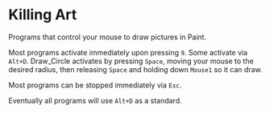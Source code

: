 # Killing Art
Programs that control your mouse to draw pictures in Paint.

Most programs activate immediately upon pressing `9`. Some activate via `Alt+D`. Draw_Circle activates by pressing `Space`, moving your mouse to the desired radius, then releasing `Space` and holding down `Mouse1` so it can draw.

Most programs can be stopped immediately via `Esc`.

Eventually all programs will use `Alt+D` as a standard.
